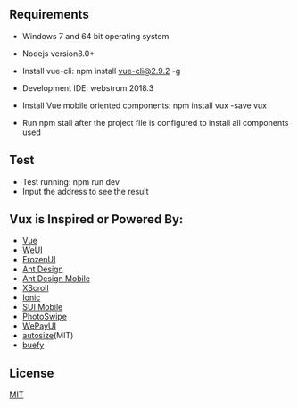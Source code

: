 
## Requirements
+ Windows 7 and 64 bit operating system
+ Nodejs version8.0+
+ Install vue-cli: npm install vue-cli@2.9.2 -g   
+ Development IDE: webstrom 2018.3
+ Install Vue mobile oriented components: npm install vux -save vux 

+ Run npm stall after the project file is configured to install all components used 

## Test
+ Test running: npm run dev
+ Input the address to see the result

## Vux is Inspired or Powered By:

+ [Vue](https://github.com/vuejs/vue)
+ [WeUI](https://github.com/weui/weui)
+ [FrozenUI](https://github.com/frozenui/frozenui)
+ [Ant Design](https://github.com/ant-design/ant-design)
+ [Ant Design Mobile](http://github.com/ant-design/ant-design-mobile)
+ [XScroll](https://github.com/huxiaoqi567/xscroll)
+ [Ionic](https://github.com/driftyco/ionic)
+ [SUI Mobile](https://github.com/sdc-alibaba/SUI-Mobile)
+ [PhotoSwipe](https://github.com/dimsemenov/PhotoSwipe)
+ [WePayUI](https://github.com/wepayui/wepayui)
+ [autosize](https://github.com/jackmoore/autosize)(MIT)
+ [buefy](https://github.com/buefy/buefy)

## License

[MIT](https://github.com/airyland/vux/blob/v2/LICENSE)
